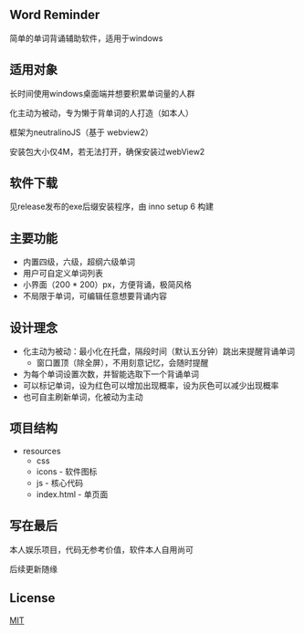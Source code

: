 ## Word Reminder
简单的单词背诵辅助软件，适用于windows
## 适用对象
长时间使用windows桌面端并想要积累单词量的人群

化主动为被动，专为懒于背单词的人打造（如本人）

框架为neutralinoJS（基于 webview2）

安装包大小仅4M，若无法打开，确保安装过webView2
## 软件下载
见release发布的exe后缀安装程序，由 inno setup 6 构建
## 主要功能
* 内置四级，六级，超纲六级单词
* 用户可自定义单词列表
* 小界面（200 * 200）px，方便背诵，极简风格
* 不局限于单词，可编辑任意想要背诵内容
## 设计理念
* 化主动为被动：最小化在托盘，隔段时间（默认五分钟）跳出来提醒背诵单词
  * 窗口置顶（除全屏），不用刻意记忆，会随时提醒
* 为每个单词设置次数，并智能选取下一个背诵单词
* 可以标记单词，设为红色可以增加出现概率，设为灰色可以减少出现概率
* 也可自主刷新单词，化被动为主动
## 项目结构
- resources
    * css
    * icons - 软件图标
    * js - 核心代码
    * index.html - 单页面
## 写在最后
本人娱乐项目，代码无参考价值，软件本人自用尚可

后续更新随缘
## License
[MIT](LICENSE)
